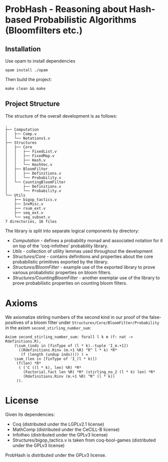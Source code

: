 # ProbHash -  Reasoning about Hash-based Probabilistic Algorithms (Bloomfilters etc.)

## Installation
Use opam to install dependencies

```
opam install ./opam
```

Then build the project:
```
make clean && make
```


## Project Structure
The structure of the overall development is as follows:
```
.
├── Computation
│   ├── Comp.v
│   └── Notationv1.v
├── Structures
│   ├── Core
│   │   ├── FixedList.v
│   │   ├── FixedMap.v
│   │   ├── Hash.v
│   │   └── HashVec.v
│   ├── BloomFilter
│   │   ├── Definitions.v
│   │   └── Probability.v
│   └── CountingBloomFilter
│       ├── Definitions.v
│       └── Probability.v
└── Utils
    ├── bigop_tactics.v
    ├── InvMisc.v
    ├── rsum_ext.v
    ├── seq_ext.v
    └── seq_subset.v
7 directories, 16 files
```
The library is split into separate logical components by directory:
- *Computation* - defines a probability monad and associated notation for it on top of the 'coq-infotheo' probability library.
- *Utils* - collection of utility lemmas used throughout the development
- *Structures/Core* - contains definitions and properties about the core probabilistic primitives exported by the library.
- *Structures/BloomFilter* - example use of the exported library to prove various probabilistic properties on bloom filters.
- *Structures/CountingBloomFilter* - another exemplar use of the library to prove probabilistic properties on counting bloom filters. 

# Axioms
We axiomatize stirling numbers of the second kind in our proof of the false-positives of a bloom filter under `Structures/Core/BloomFilter/Probability` in the axiom `second_stirling_number_sum`:
```
Axiom second_stirling_number_sum: forall l k m (f: nat -> Rdefinitions.R),
    (\sum_(inds in [finType of (l * k).-tuple 'I_m.+1])
      ((Rdefinitions.Rinv (m.+1 %R) ^R^ l * k) *R*
       (f (length (undup inds)))) ) =
    \sum_(len in [finType of 'I_(l * k)])
     (f(len) *R*
      ( ('C ((l * k), len) %R) *R*
        (Factorial.fact len %R) *R* (stirling_no_2 (l * k) len) *R*
        (Rdefinitions.Rinv (m.+1 %R) ^R^ (l * k))
     )).
```

# License
Given its dependencies:

- Coq (distributed under the LGPLv2.1 license)
- MathComp (distributed under the CeCILL-B license)
- Infotheo (distributed under the GPLv3 license)
- Structures/bigop_tactics.v is taken from coq-bool-games (distributed under the GPLv3 license)  

ProbHash is distributed under the GPLv3 license.
